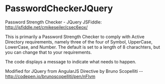 PasswordCheckerJQuery
=====================

Password Strength Checker - JQuery  JSFiddle: http://jsfiddle.net/cmikeseiler/csec6eox/

This is primarily a Password Strength Checker to comply with Active Directory requirements, namely three of the four of Symbol, UpperCase, LowerCase, and Number.  The default is set to a length of 8 charachters, but you can change that to your requirements.

The code displays a message to indicate what needs to happen.

Modified for JQuery from AngularJS Directive by Bruno Scopelliti -- http://codepen.io/brunoscopelliti/pen/nFlvm
